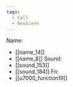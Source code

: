 ```yaml
---
tags:
  - Call
  - NewScene
---
```

Name:
- [[name_14]]
- [[name_8]]
Sound:
- [[sound_153]]
- [[sound_184]]
Fn:
- [[u7000_function19]]
